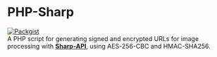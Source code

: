 # PHP-Sharp
[![Packgist](https://img.shields.io/packagist/v/carry0987/sharp.svg?style=flat-square)](https://packagist.org/packages/carry0987/sharp)  
A PHP script for generating signed and encrypted URLs for image processing with **[Sharp-API](https://github.com/carry0987/Sharp-API/)**, using AES-256-CBC and HMAC-SHA256.
